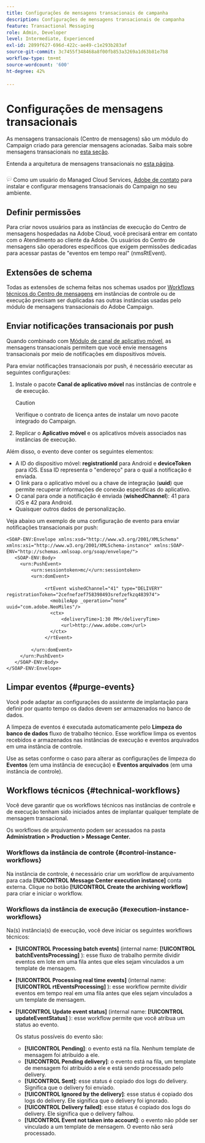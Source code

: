 ```yaml
---
title: Configurações de mensagens transacionais de campanha
description: Configurações de mensagens transacionais de campanha
feature: Transactional Messaging
role: Admin, Developer
level: Intermediate, Experienced
exl-id: 2899f627-696d-422c-ae49-c1e293b283af
source-git-commit: 3c7455f348468a8f00fb853a3269a1d63b81e7b8
workflow-type: tm+mt
source-wordcount: '600'
ht-degree: 42%

---
```


# Configurações de mensagens transacionais

As mensagens transacionais (Centro de mensagens) são um módulo do Campaign criado para gerenciar mensagens acionadas. Saiba mais sobre mensagens transacionais no [esta seção](../send/transactional.md).

Entenda a arquitetura de mensagens transacionais no [esta página](../architecture/architecture.md#transac-msg-archi).

![](../assets/do-not-localize/speech.png) Como um usuário do Managed Cloud Services, [Adobe de contato](../start/campaign-faq.md#support) para instalar e configurar mensagens transacionais do Campaign no seu ambiente.

## Definir permissões

Para criar novos usuários para as instâncias de execução do Centro de mensagens hospedadas na Adobe Cloud, você precisará entrar em contato com o Atendimento ao cliente da Adobe. Os usuários do Centro de mensagens são operadores específicos que exigem permissões dedicadas para acessar pastas de &quot;eventos em tempo real&quot; (nmsRtEvent).

## Extensões de schema

Todas as extensões de schema feitas nos schemas usados por [Workflows técnicos do Centro de mensagens](#technical-workflows) em instâncias de controle ou de execução precisam ser duplicadas nas outras instâncias usadas pelo módulo de mensagens transacionais do Adobe Campaign.

## Enviar notificações transacionais por push

Quando combinado com [Módulo de canal de aplicativo móvel](../send/push.md), as mensagens transacionais permitem que você envie mensagens transacionais por meio de notificações em dispositivos móveis.

Para enviar notificações transacionais por push, é necessário executar as seguintes configurações:

1. Instale o pacote **Canal de aplicativo móvel** nas instâncias de controle e de execução.

   >[!CAUTION]
   >
   >Verifique o contrato de licença antes de instalar um novo pacote integrado do Campaign.

1. Replicar o **Aplicativo móvel** e os aplicativos móveis associados nas instâncias de execução.

Além disso, o evento deve conter os seguintes elementos:

* A ID do dispositivo móvel: **registrationId** para Android e **deviceToken** para iOS. Essa ID representa o &quot;endereço&quot; para o qual a notificação é enviada.
* O link para o aplicativo móvel ou a chave de integração (**uuid**) que permite recuperar informações de conexão específicas do aplicativo.
* O canal para onde a notificação é enviada (**wishedChannel**): 41 para iOS e 42 para Android.
* Quaisquer outros dados de personalização.

Veja abaixo um exemplo de uma configuração de evento para enviar notificações transacionais por push:

```
<SOAP-ENV:Envelope xmlns:xsd="http://www.w3.org/2001/XMLSchema" xmlns:xsi="http://www.w3.org/2001/XMLSchema-instance" xmlns:SOAP-ENV="http://schemas.xmlsoap.org/soap/envelope/">
   <SOAP-ENV:Body>
     <urn:PushEvent>
         <urn:sessiontoken>mc/</urn:sessiontoken>
         <urn:domEvent>

              <rtEvent wishedChannel="41" type="DELIVERY" registrationToken="2cefnefzef758398493srefzefkzq483974">
                <mobileApp _operation=”none” uuid="com.adobe.NeoMiles"/>
                <ctx>
                    <deliveryTime>1:30 PM</deliveryTime>
                    <url>http://www.adobe.com</url>
                </ctx>
              </rtEvent>

         </urn:domEvent>
     </urn:PushEvent>           
   </SOAP-ENV:Body>
</SOAP-ENV:Envelope>
```



## Limpar eventos {#purge-events}

Você pode adaptar as configurações do assistente de implantação para definir por quanto tempo os dados devem ser armazenados no banco de dados.

A limpeza de eventos é executada automaticamente pelo **Limpeza do banco de dados** fluxo de trabalho técnico. Esse workflow limpa os eventos recebidos e armazenados nas instâncias de execução e eventos arquivados em uma instância de controle.

Use as setas conforme o caso para alterar as configurações de limpeza do **Eventos** (em uma instância de execução) e **Eventos arquivados** (em uma instância de controle).


## Workflows técnicos {#technical-workflows}

Você deve garantir que os workflows técnicos nas instâncias de controle e de execução tenham sido iniciados antes de implantar qualquer template de mensagem transacional.

Os workflows de arquivamento podem ser acessados na pasta **Administration > Production > Message Center.**

### Workflows da instância de controle {#control-instance-workflows}

Na instância de controle, é necessário criar um workflow de arquivamento para cada **[!UICONTROL Message Center execution instance]** conta externa. Clique no botão **[!UICONTROL Create the archiving workflow]** para criar e iniciar o workflow.

### Workflows da instância de execução {#execution-instance-workflows}

Na(s) instância(s) de execução, você deve iniciar os seguintes workflows técnicos:

* **[!UICONTROL Processing batch events]** (internal name: **[!UICONTROL batchEventsProcessing]** ): esse fluxo de trabalho permite dividir eventos em lote em uma fila antes que eles sejam vinculados a um template de mensagem.
* **[!UICONTROL Processing real time events]** (internal name: **[!UICONTROL rtEventsProcessing]** ): esse workflow permite dividir eventos em tempo real em uma fila antes que eles sejam vinculados a um template de mensagem.
* **[!UICONTROL Update event status]** (internal name: **[!UICONTROL updateEventStatus]** ): esse workflow permite que você atribua um status ao evento.

   Os status possíveis do evento são:

   * **[!UICONTROL Pending]**: o evento está na fila. Nenhum template de mensagem foi atribuído a ele.
   * **[!UICONTROL Pending delivery]**: o evento está na fila, um template de mensagem foi atribuído a ele e está sendo processado pelo delivery.
   * **[!UICONTROL Sent]**: esse status é copiado dos logs do delivery. Significa que o delivery foi enviado.
   * **[!UICONTROL Ignored by the delivery]**: esse status é copiado dos logs do delivery. Ele significa que o delivery foi ignorado.
   * **[!UICONTROL Delivery failed]**: esse status é copiado dos logs do delivery. Ele significa que o delivery falhou.
   * **[!UICONTROL Event not taken into account]**: o evento não pôde ser vinculado a um template de mensagem. O evento não será processado.
